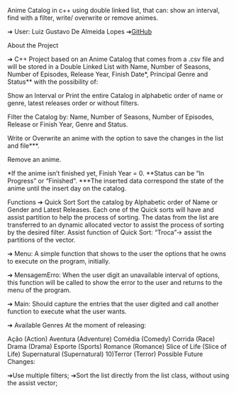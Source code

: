 Anime Catalog in c++ using double linked list, that can: show an interval, find with a filter, write/ overwrite or remove animes.

➔ User: Luiz Gustavo De Almeida Lopes ➔<a href="https://github.com/LuizGustavo1001/" target="_blank">GitHub</a>

About the Project

➔ C++ Project based on an Anime Catalog that comes from a .csv file and will be stored in a Double Linked List with Name, Number of Seasons, Number of Episodes, Release Year, Finish Date*, Principal Genre and Status** with the possibility of:

Show an Interval or Print the entire Catalog in alphabetic order of name or genre, latest releases order or without filters.

Filter the Catalog by: Name, Number of Seasons, Number of Episodes, Release or Finish Year, Genre and Status.

Write or Overwrite an anime with the option to save the changes in the list and file***.

Remove an anime.

*If the anime isn’t finished yet, Finish Year = 0. **Status can be “In Progress” or “Finished”. ***The inserted data correspond the state of the anime until the insert day on the catalog.

Functions ➔ Quick Sort Sort the catalog by Alphabetic order of Name or Gender and Latest Releases. Each one of the Quick sorts will have and assist partition to help the process of sorting. The datas from the list are transferred to an dynamic allocated vector to assist the process of sorting by the desired filter. Assist function of Quick Sort: “Troca”-> assist the partitions of the vector.

➔ Menu: A simple function that shows to the user the options that he owns to execute on the program, initially.

➔ MensagemErro: When the user digit an unavailable interval of options, this function will be called to show the error to the user and returns to the menu of the program.

➔ Main: Should capture the entries that the user digited and call another function to execute what the user wants.

➔ Available Genres At the moment of releasing:

Ação (Action)
Aventura (Adventure)
Comédia (Comedy)
Corrida (Race)
Drama (Drama)
Esporte (Sports)
Romance (Romance)
Slice of Life (Slice of Life)
Supernatural (Supernatural) 10)Terror (Terror)
Possible Future Changes:

➔Use multiple filters; ➔Sort the list directly from the list class, without using the assist vector;
